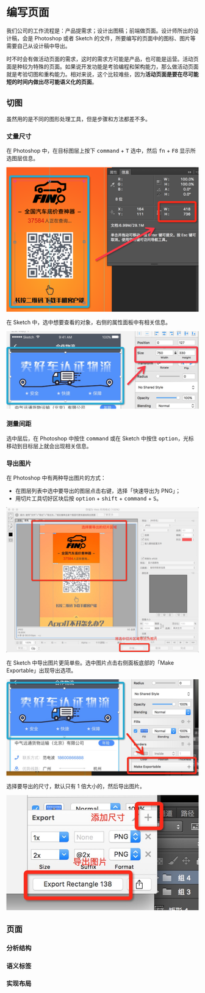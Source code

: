 # 编写页面

我们公司的工作流程是：产品提需求；设计出图稿；前端做页面。设计师所出的设计稿，会是 Photoshop 或者 Sketch 的文件，所要编写的页面中的图标、图片等需要自己从设计稿中导出。

时不时会有做活动页面的需求，这时的需求方可能是产品，也可能是运营。活动页面是种较为特殊的页面。如果说开发功能是考验编程和架构能力，那么做活动页面就是考验切图和重构能力。相对来说，这个比较难些，因为**活动页面是要在尽可能短的时间内做出尽可能语义化的页面**。

## 切图

虽然用的是不同的图形处理工具，但是步骤和方法都差不多。

### 丈量尺寸

在 Photoshop 中，在目标图层上按下 <kbd>command</kbd> + <kbd>T</kbd> 选中，然后 <kbd>fn</kbd> + <kbd>F8</kbd> 显示所选图层信息。

![](coding/size-in-photoshop.png)

在 Sketch 中，选中想要查看的对象，右侧的属性面板中有相关信息。

![](coding/size-in-sketch.png)

### 测量间距

选中层后，在 Photoshop 中按住 <kbd>command</kbd> 或在 Sketch 中按住 <kbd>option</kbd>，光标移动到目标层上就会出现相关信息。

### 导出图片

在 Photoshop 中有两种导出图片的方式：

* 在图层列表中选中要导出的图层点击右键，选择「快速导出为 PNG」；
* 用切片工具切好区块后按 <kbd>option</kbd> + <kbd>shift</kbd> + <kbd>command</kbd> + <kbd>S</kbd>。

![](coding/export-in-photoshop.png)

在 Sketch 中导出图片更简单些。选中图片点击右侧面板底部的「Make Exportable」出现导出选项。

![](coding/export-in-sketch-step-1.png)

选择要导出的尺寸，默认只有 1 倍大小的，然后导出图片。

![](coding/export-in-sketch-step-2.png)

## 页面

### 分析结构

### 语义标签

### 实现布局

